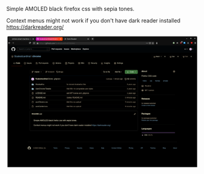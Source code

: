 Simple AMOLED black firefox css with sepia tones.

Context menus might not work if you don't have dark reader installed https://darkreader.org/

![screenshot](screenshot.png)
